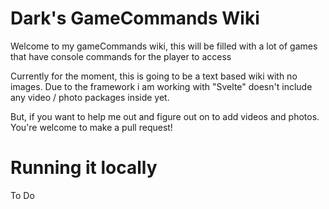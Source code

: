# Dark's GameCommands Wiki

Welcome to my gameCommands wiki, this will be filled with a lot of games that have console commands for the player to access

Currently for the moment, this is going to be a text based wiki with no images.
Due to the framework i am working with "Svelte" doesn't include any video / photo packages inside yet.

But, if you want to help me out and figure out on to add videos and photos. You're welcome to make a pull
request!

# Running it locally
To Do